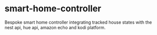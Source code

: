 # smart-home-controller
Bespoke smart home controller integrating tracked house states with the nest api, hue api, amazon echo and kodi platform.

